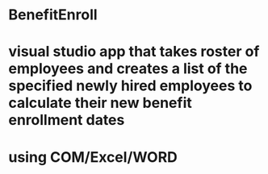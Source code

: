 # BenefitEnroll
# visual studio app that takes roster of employees and creates a list of the specified newly hired employees to calculate their new benefit enrollment dates
# using COM/Excel/WORD
